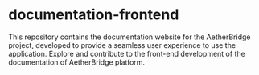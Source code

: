 # documentation-frontend
This repository contains the documentation website for the AetherBridge project, developed to provide a seamless user experience to use the application. Explore and contribute to the front-end development of the documentation of AetherBridge platform.
